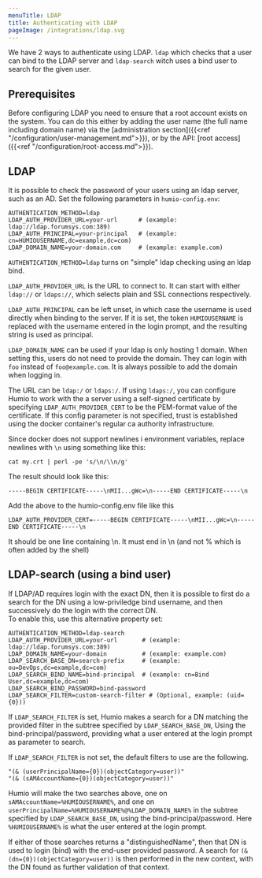 ```yaml
---
menuTitle: LDAP
title: Authenticating with LDAP
pageImage: /integrations/ldap.svg
---
```


We have 2 ways to authenticate using LDAP. `ldap` which checks that a
user can bind to the LDAP server and `ldap-search` witch uses a bind
user to search for the given user.

## Prerequisites

Before configuring LDAP you need to ensure that a root account exists
on the system. You can do this either by adding the user name (the
full name including domain name) via the [administration
section]({{<ref "/configuration/user-management.md">}}), or by the
API: [root access]({{<ref "/configuration/root-access.md">}}).

## LDAP

It is possible to check the password of your users using an ldap server,
such as an AD. Set the following parameters in `humio-config.env`:

```shell
AUTHENTICATION_METHOD=ldap
LDAP_AUTH_PROVIDER_URL=your-url      # (example: ldap://ldap.forumsys.com:389)
LDAP_AUTH_PRINCIPAL=your-principal   # (example: cn=HUMIOUSERNAME,dc=example,dc=com)
LDAP_DOMAIN_NAME=your-domain.com     # (example: example.com)
```

`AUTHENTICATION_METHOD=ldap` turns on "simple" ldap checking using an ldap bind.

`LDAP_AUTH_PROVIDER_URL` is the URL to connect to. It can start with either
`ldap://` or `ldaps://`, which selects plain and SSL connections respectively.

`LDAP_AUTH_PRINCIPAL` can be left unset, in which case the username is used directly when binding to the server.
If it is set, the token `HUMIOUSERNAME` is replaced with the username entered in the login prompt, and the resulting string is used as principal.

`LDAP_DOMAIN_NAME` can be used if your ldap is only hosting 1 domain. When setting this, users do not need to provide the domain. They can login with `foo` instead of `foo@example.com`. It is always possible to add the domain when logging in. 


The URL can be `ldap:/` or `ldaps:/`.  If using `ldaps:/`, you can configure Humio to work with the a server
using a self-signed certificate by specifying `LDAP_AUTH_PROVIDER_CERT` to be the PEM-format value of the certificate.  If this config parameter is not specified, trust is established using the docker container's regular ca authority infrastructure.

Since docker does not support newlines i environment variables, replace newlines with `\n` using something like this:

```shell
cat my.crt | perl -pe 's/\n/\\n/g'
```

The result should look like this:

```
-----BEGIN CERTIFICATE-----\nMII...gWc=\n-----END CERTIFICATE-----\n
```

Add the above to the humio-config.env file like this

```properties
LDAP_AUTH_PROVIDER_CERT=-----BEGIN CERTIFICATE-----\nMII...gWc=\n-----END CERTIFICATE-----\n
```
It should be one line containing \n. It must end in \n (and not % which is often added by the shell)

## LDAP-search (using a bind user)

If LDAP/AD requires login with the exact DN, then it is possible to first do a search for the DN using
a low-priviledge bind username, and then successively do the login with the correct DN.  
To enable this, use this alternative property set:

```shell
AUTHENTICATION_METHOD=ldap-search
LDAP_AUTH_PROVIDER_URL=your-url       # (example: ldap://ldap.forumsys.com:389)
LDAP_DOMAIN_NAME=your-domain          # (example: example.com)
LDAP_SEARCH_BASE_DN=search-prefix     # (example: ou=DevOps,dc=example,dc=com)
LDAP_SEARCH_BIND_NAME=bind-principal  # (example: cn=Bind User,dc=example,dc=com)
LDAP_SEARCH_BIND_PASSWORD=bind-password
LDAP_SEARCH_FILTER=custom-search-filter # (Optional, example: (uid={0}))
```

If `LDAP_SEARCH_FILTER` is set, Humio makes a search for a DN matching the provided filter
in the subtree specified by `LDAP_SEARCH_BASE_DN`, Using the bind-principal/password,
providing what a user entered at the login prompt as parameter to search.

If `LDAP_SEARCH_FILTER` is not set, the default filters to use are the following.
```
"(& (userPrincipalName={0})(objectCategory=user))"
"(& (sAMAccountName={0})(objectCategory=user))"
```

Humio will make the two searches above, one on `sAMAccountName=%HUMIOUSERNAME%`,
and one on `userPrincipalName=%HUMIOUSERNAME%@%LDAP_DOMAIN_NAME%` in the subtree specified by `LDAP_SEARCH_BASE_DN`,
using the bind-principal/password. Here `%HUMIOUSERNAME%` is what the user entered at the login prompt.


If either of those searches returns a "distinguishedName", then
that DN is used to login (bind) with the end-user provided password.
A search for `(& (dn={0})(objectCategory=user))` is then performed in the new context,
with the DN found as further validation of that context.
